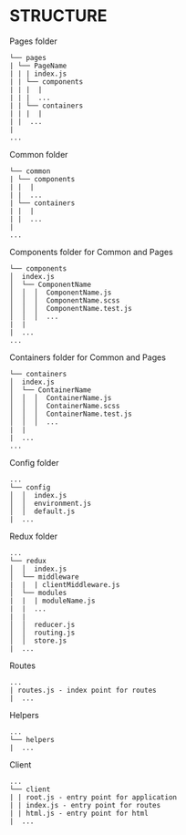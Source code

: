 # STRUCTURE

Pages folder
```
└── pages
| └── PageName
| | | index.js
| | └── components
| | |  |
| | |  ...
| | └── containers
| | |  |
| |  ...
|
...
```

Common folder
```
└── common
| └── components
| |  |
| |  ...
| └── containers
| |  |
| |  ...
|
...
```

Components folder for Common and Pages
```
└── components
│  index.js
│  └── ComponentName
│  │  │  ComponentName.js
│  │  │  ComponentName.scss
│  │  │  ComponentName.test.js
│  │  │  ...
|  |
|  ...
...
```

Containers folder  for Common and Pages
```
└── containers
│  index.js
│  └── ContainerName
│  │  │  ContainerName.js
│  │  │  ContainerName.scss
│  │  │  ContainerName.test.js
│  │  │  ...
|  |
|  ...
...
```

Config folder
```
...
└── config
│  │  index.js
│  │  environment.js
│  │  default.js
|  ...
```

Redux folder
```
...
└── redux
│  │  index.js
│  └── middleware
|  |  | clientMiddleware.js
│  └── modules
|  |  | moduleName.js
|  |  ...
|  |
│  │  reducer.js
│  │  routing.js
│  │  store.js
|  ...
```

Routes
```
...
| routes.js - index point for routes
|  ...
```

Helpers
```
...
└── helpers
|  ...
```

Client
```
...
└── client
| | root.js - entry point for application
| | index.js - entry point for routes
| | html.js - entry point for html
|  ...
```
